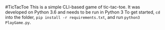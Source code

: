 #TicTacToe
 This is a simple CLI-based game of tic-tac-toe.
 It was developed on Python 3.6 and needs to be run in Python 3
 To get started, `cd` into the folder, `pip install -r requirements.txt`, and run `python3 PlayGame.py`.
